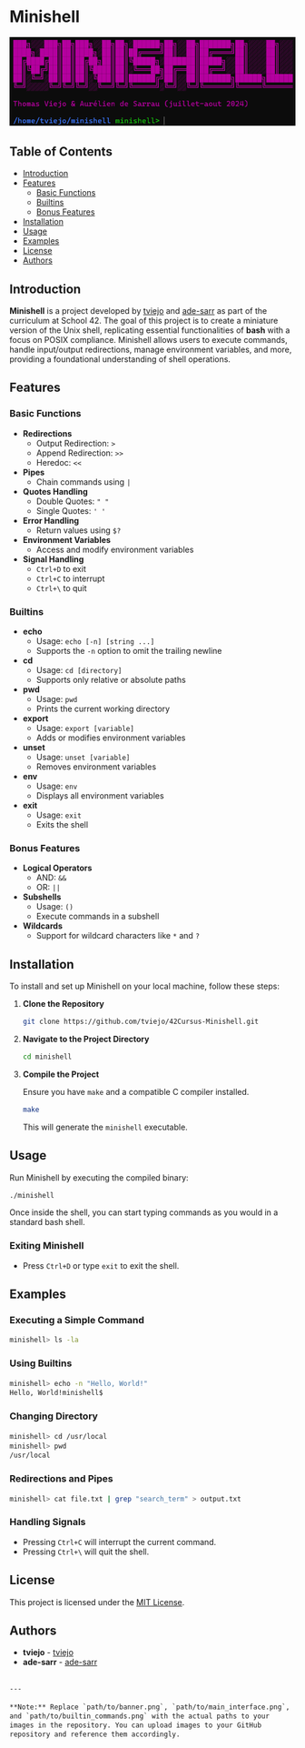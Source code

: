 
# Minishell

![Minishell Banner](screenshots/begin.png)

## Table of Contents

- [Introduction](#introduction)
- [Features](#features)
  - [Basic Functions](#basic-functions)
  - [Builtins](#builtins)
  - [Bonus Features](#bonus-features)
- [Installation](#installation)
- [Usage](#usage)
- [Examples](#examples)
- [License](#license)
- [Authors](#authors)

## Introduction

**Minishell** is a project developed by [tviejo](https://github.com/tviejo) and [ade-sarr](https://github.com/ade-sarr) as part of the curriculum at School 42. The goal of this project is to create a miniature version of the Unix shell, replicating essential functionalities of **bash** with a focus on POSIX compliance. Minishell allows users to execute commands, handle input/output redirections, manage environment variables, and more, providing a foundational understanding of shell operations.

## Features

### Basic Functions

- **Redirections**
  - Output Redirection: `>`
  - Append Redirection: `>>`
  - Heredoc: `<<`
- **Pipes**
  - Chain commands using `|`
- **Quotes Handling**
  - Double Quotes: `" "`
  - Single Quotes: `' '`
- **Error Handling**
  - Return values using `$?`
- **Environment Variables**
  - Access and modify environment variables
- **Signal Handling**
  - `Ctrl+D` to exit
  - `Ctrl+C` to interrupt
  - `Ctrl+\` to quit

### Builtins

- **echo**
  - Usage: `echo [-n] [string ...]`
  - Supports the `-n` option to omit the trailing newline
- **cd**
  - Usage: `cd [directory]`
  - Supports only relative or absolute paths
- **pwd**
  - Usage: `pwd`
  - Prints the current working directory
- **export**
  - Usage: `export [variable]`
  - Adds or modifies environment variables
- **unset**
  - Usage: `unset [variable]`
  - Removes environment variables
- **env**
  - Usage: `env`
  - Displays all environment variables
- **exit**
  - Usage: `exit`
  - Exits the shell

### Bonus Features

- **Logical Operators**
  - AND: `&&`
  - OR: `||`
- **Subshells**
  - Usage: `()`
  - Execute commands in a subshell
- **Wildcards**
  - Support for wildcard characters like `*` and `?`

## Installation

To install and set up Minishell on your local machine, follow these steps:

1. **Clone the Repository**

   ```bash
   git clone https://github.com/tviejo/42Cursus-Minishell.git
   ```

2. **Navigate to the Project Directory**

   ```bash
   cd minishell
   ```

3. **Compile the Project**

   Ensure you have `make` and a compatible C compiler installed.

   ```bash
   make
   ```

   This will generate the `minishell` executable.

## Usage

Run Minishell by executing the compiled binary:

```bash
./minishell
```

Once inside the shell, you can start typing commands as you would in a standard bash shell.

### Exiting Minishell

- Press `Ctrl+D` or type `exit` to exit the shell.

## Examples

### Executing a Simple Command

```bash
minishell> ls -la
```

### Using Builtins

```bash
minishell> echo -n "Hello, World!"
Hello, World!minishell$
```

### Changing Directory

```bash
minishell> cd /usr/local
minishell> pwd
/usr/local
```

### Redirections and Pipes

```bash
minishell> cat file.txt | grep "search_term" > output.txt
```

### Handling Signals

- Pressing `Ctrl+C` will interrupt the current command.
- Pressing `Ctrl+\` will quit the shell.

## License

This project is licensed under the [MIT License](LICENSE).

## Authors

- **tviejo** - [tviejo](https://github.com/tviejo)
- **ade-sarr** - [ade-sarr](https://github.com/ade-sarr)


```

---

**Note:** Replace `path/to/banner.png`, `path/to/main_interface.png`, and `path/to/builtin_commands.png` with the actual paths to your images in the repository. You can upload images to your GitHub repository and reference them accordingly.

